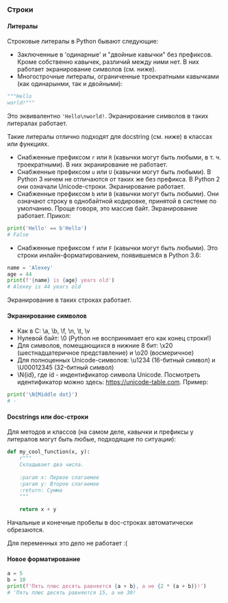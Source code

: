 ### Строки

#### Литералы

Строковые литералы в Python бывают следующие:

* Заключенные в 'одинарные' и "двойные кавычки" без префиксов. Кроме собственно кавычек, различий между ними нет. В них работает экранирование символов (см. ниже).
* Многострочные литералы, ограниченные троекратными кавычками (как одинарынми, так и двойными):

```python
"""Hello
world!"""
```

Это эквивалентно `'Hello\nworld!`. Экранирование символов в таких литералах работает. 

Такие литералы отлично подходят для docstring (см. ниже) в классах или функциях.

* Снабженные префиксом `r` или `R` (кавычки могут быть любыми, в т. ч. троекратными). В них экранирование не работает.
* Снабженные префиксом `u` или `U` (кавычки могут быть любыми). В Python 3 ничем не отличаются от таких же без префикса. В Python 2 они означали Unicode-строки. Экранирование работает.
* Снабженные префиксом `b` или `B` (кавычки могут быть любыми). Они означают строку в однобайтной кодировке, принятой в системе по умолчанию. Проще говоря, это массив байт. Экранирование работает. Прикол:

```python
print('Hello' == b'Hello')
# False
```

* Снабженные префиксом `f` или `F` (кавычки могут быть любыми). Это строки инлайн-форматированием, появившемся в Python 3.6:

```python
name = 'Alexey'
age = 44
print(f'{name} is {age} years old')
# Alexey is 44 years old
```
Экранирование в таких строках работает.

#### Экранирование символов

* Как в C: \a, \b, \f, \n, \t, \v
* Нулевой байт: \0 (Python не воспринимает его как конец строки!)
* Для символов, помещающихся в нижние 8 бит: \x20 (шестнадцатеричное представление) и \o20 (восмеричное)
* Для полноценных Unicode-символов: \u1234 (16-битный символ) и \U00012345 (32-битный символ)
* \N{id}, где id - индентификатор символа Unicode. Посмотреть идентификатор можно здесь: https://unicode-table.com. Пример:

```python
print('\N{Middle dot}')
# ·
```

#### Docstrings или doc-строки

Для методов и классов (на самом деле, кавычки и префиксы у литералов могут быть любые, подходящие по ситуации):

```python
def my_cool_function(x, y):
    r"""
    Складывает два числа.
    
    :param x: Первое слагаемое
    :param y: Второе слагаемое
    :return: Сумма 
    """
    
    return x + y
```

Начальные и конечные пробелы в doc-строках автоматически обрезаются. 
    
Для переменных это дело не работает :(

#### Новое форматирование

```python
a = 5
b = 10
print(f'Пять плюс десять равняется {a + b}, а не {2 * (a + b)}!')
# 'Пять плюс десять равняется 15, а не 30!
```
